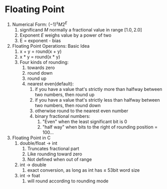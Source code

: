 # Floating Point

1. Numerical Form: $(-1)^{s}M2^{E}$
    1. significand $M$ normally a fractional value in range $[1.0, 2.0]$
    2. Exponent $E$ weighs value by a power of two
    3. E = exponent - bias 
2. Floating Point Operations: Basic Idea
    1. x + y = round(x + y)
    2. x * y = round(x * y)
    3. Four kinds of rounding: 
        1. towards zero
        2. round down
        3. round up
        4. nearest even(default):
            1. if you have a value that's strictly more than halfway between two numbers, then round up
            2. if you have a value that's strictly less than halfway between two numbers, then round down 
            3. otherwise round to the nearest even number
            4. binary fractional numbers: 
                1. "Even" when the least significant bit is 0
                2. "half way" when bits to the right of rounding position = 100...
3. Floating Point in C
    1. double/float → int
        1. Truncates fractional part
        2. Like rounding toward zero
        3. Not defined when out of range
    2. int → double
        1. exact conversion, as long as int has ≤ 53bit word size
    3. int → foat
        1.  will round according to rounding mode